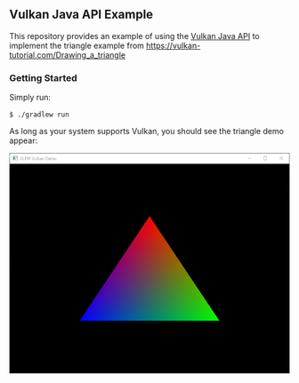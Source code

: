## Vulkan Java API Example

This repository provides an example of using the [Vulkan Java API](https://github.com/justindriggers/vulkan-java-api) to
implement the triangle example from https://vulkan-tutorial.com/Drawing_a_triangle

### Getting Started

Simply run:
```
$ ./gradlew run
```

As long as your system supports Vulkan, you should see the triangle demo appear:

![alt text](https://github.com/justindriggers/vulkan-java-api-example/raw/master/screenshot.png "It's a triangle!")